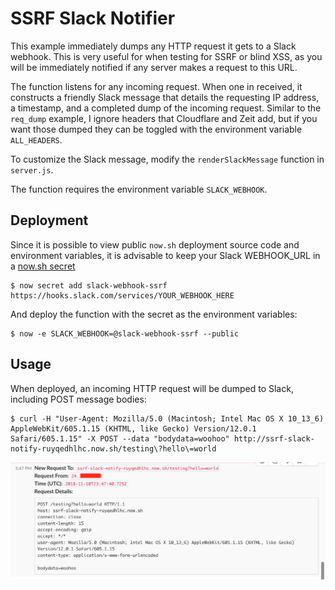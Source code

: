 # SSRF Slack Notifier
This example immediately dumps any HTTP request it gets to a Slack webhook. This is very useful for when testing for SSRF or blind XSS, as you will be immediately notified if any server makes a request to this URL.

The function listens for any incoming request. When one in received, it constructs a friendly Slack message that details the requesting IP address, a timestamp, and a completed dump of the incoming request. Similar to the `req_dump` example, I ignore headers that Cloudflare and Zeit add, but if you want those dumped they can be toggled with the environment variable `ALL_HEADERS`.

To customize the Slack message, modify the `renderSlackMessage` function in `server.js`.

The function requires the environment variable `SLACK_WEBHOOK`.

## Deployment
Since it is possible to view public `now.sh` deployment source code and environment variables, it is advisable to keep your Slack WEBHOOK_URL in a [now.sh secret](https://zeit.co/docs/v1/features/env-and-secrets)

```
$ now secret add slack-webhook-ssrf https://hooks.slack.com/services/YOUR_WEBHOOK_HERE
```

And deploy the function with the secret as the environment variables:

```
$ now -e SLACK_WEBHOOK=@slack-webhook-ssrf --public
```

## Usage
When deployed, an incoming HTTP request will be dumped to Slack, including POST message bodies:

```
$ curl -H "User-Agent: Mozilla/5.0 (Macintosh; Intel Mac OS X 10_13_6) AppleWebKit/605.1.15 (KHTML, like Gecko) Version/12.0.1 Safari/605.1.15" -X POST --data "bodydata=woohoo" http://ssrf-slack-notify-ruyqedhlhc.now.sh/testing\?hello\=world
```

![slack_ssrf_post](../imgs/ssrf_notify_post.png)
